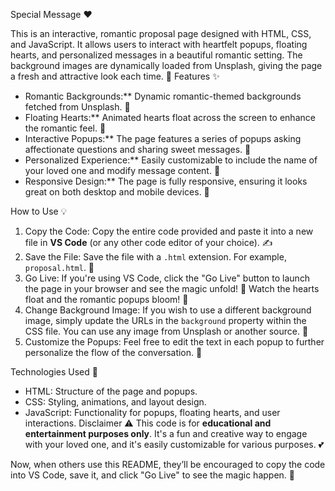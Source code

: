 Special Message ❤️

This is an interactive, romantic proposal page designed with HTML, CSS, and JavaScript. It allows users to interact with heartfelt popups, floating hearts, and personalized messages in a beautiful romantic setting. The background images are dynamically loaded from Unsplash, giving the page a fresh and attractive look each time. 🌹
Features ✨
- Romantic Backgrounds:** Dynamic romantic-themed backgrounds fetched from Unsplash. 📸
- Floating Hearts:** Animated hearts float across the screen to enhance the romantic feel. 💖
- Interactive Popups:** The page features a series of popups asking affectionate questions and sharing sweet messages. 💬
- Personalized Experience:** Easily customizable to include the name of your loved one and modify message content. 💑
- Responsive Design:** The page is fully responsive, ensuring it looks great on both desktop and mobile devices. 📱

 How to Use 💡
1. Copy the Code: Copy the entire code provided and paste it into a new file in **VS Code** (or any other code editor of your choice). ✍️   
2. Save the File: Save the file with a `.html` extension. For example, `proposal.html`. 💾
3. Go Live: If you're using VS Code, click the "Go Live" button to launch the page in your browser and see the magic unfold! 🌟 Watch the hearts float and the romantic popups bloom! 🌸
4. Change Background Image: If you wish to use a different background image, simply update the URLs in the `background` property within the CSS file. You can use any image from Unsplash or another source. 🌅
5. Customize the Popups: Feel free to edit the text in each popup to further personalize the flow of the conversation. 📝

Technologies Used 🔧
- HTML: Structure of the page and popups.
- CSS: Styling, animations, and layout design.
- JavaScript: Functionality for popups, floating hearts, and user interactions.
 Disclaimer ⚠️
This code is for **educational and entertainment purposes only**. It's a fun and creative way to engage with your loved one, and it's easily customizable for various purposes. 💕

Now, when others use this README, they’ll be encouraged to copy the code into VS Code, save it, and click "Go Live" to see the magic happen. 🌟
